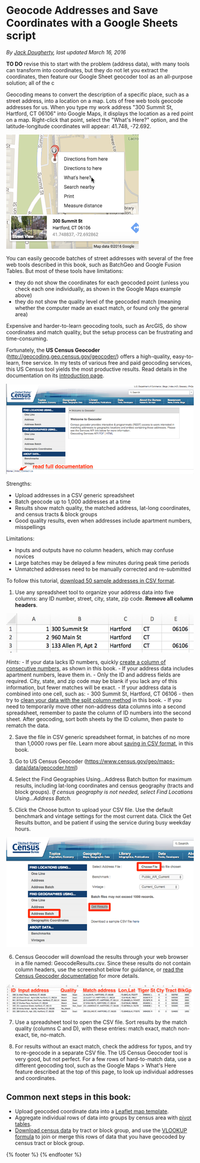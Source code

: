 # Geocode Addresses and Save Coordinates with a Google Sheets script 

*By [Jack Dougherty](../../introduction/who.md), last updated March 16, 2016*

**TO DO** revise this to start with the problem (address data), with many tools can transform into coordinates, but they do not let you extract the coordinates, then feature our Google Sheet geocoder tool as an all-purpose solution; all of the c

Geocoding means to convert the description of a specific place, such as a street address, into a location on a map. Lots of free web tools geocode addresses for us. When you type my work address "300 Summit St, Hartford, CT 06106" into Google Maps, it displays the location as a red point on a map. Right-click that point, select the "What's Here?" option, and the latitude-longitude coordinates will appear: 41.748, -72.692.

![](google-maps-whats-here.png)

You can easily geocode batches of street addresses with several of the free web tools described in this book, such as BatchGeo and Google Fusion Tables. But most of these tools have limitations:
- they do not show the coordinates for each geocoded point (unless you check each one individually, as shown in the Google Maps example above)
- they do not show the quality level of the geocoded match (meaning whether the computer made an exact match, or found only the general area)

Expensive and harder-to-learn geocoding tools, such as ArcGIS, do show coordinates and match quality, but the setup process can be frustrating and time-consuming.

Fortunately, the **US Census Geocoder** (http://geocoding.geo.census.gov/geocoder/) offers a high-quality, easy-to-learn, free service. In my tests of various free and paid geocoding services, this US Census tool yields the most productive results. Read details in the documentation on its [introduction page](http://www.census.gov/geo/maps-data/data/geocoder.html).

![](census-geocoder-home.png)

Strengths:
- Upload addresses in a CSV generic spreadsheet
- Batch geocode up to 1,000 addresses at a time
- Results show match quality, the matched address, lat-long coordinates, and census tracts & block groups
- Good quality results, even when addresses include apartment numbers, misspellings

Limitations:
- Inputs and outputs have no column headers, which may confuse novices
- Large batches may be delayed a few minutes during peak time periods
- Unmatched addresses need to be manually corrected and re-submitted

To follow this tutorial, [download 50 sample addresses in CSV format](sample-addresses-50.csv).

1. Use any spreadsheet tool to organize your address data into five columns: any ID number, street, city, state, zip code. **Remove all column headers**.

  ![](address-no-column-headers.png)

  *Hints:*
    - If your data lacks ID numbers, quickly [create a column of consecutive numbers](../../transform/calculate/index.html), as shown in this book.
    - If your address data includes apartment numbers, leave them in.
    - Only the ID and address fields are required. City, state, and zip code may be blank if you lack any of this information, but fewer matches will be exact.
    - If your address data is combined into one cell, such as:
      - 300 Summit St, Hartford, CT 06106
      - then try to [clean your data with the split column method](../../transform/clean/index.html) in this book.
    - If you need to temporarily move other non-address data columns into a second spreadsheet, remember to paste the column of ID numbers into the second sheet. After geocoding, sort both sheets by the ID column, then paste to rematch the data.

2. Save the file in CSV generic spreadsheet format, in batches of no more than 1,0000 rows per file. Learn more about [saving in CSV format](../../transform/csv/index.html), in this book.

3. Go to US Census Geocoder (https://www.census.gov/geo/maps-data/data/geocoder.html)

4. Select the Find Geographies Using...Address Batch button for maximum results, including lat-long coordinates and census geography (tracts and block groups). *If census geography is not needed, select Find Locations Using...Address Batch.*

5. Click the Choose button to upload your CSV file. Use the default benchmark and vintage settings for the most current data. Click the Get Results button, and be patient if using the service during busy weekday hours.

  ![](census-geocoder-batch.png)

6. Census Geocoder will download the results through your web browser in a file named: GeocodeResults.csv. Since these results do not contain column headers, use the screenshot below for guidance, or [read the Census Geocoder documentation](http://www.census.gov/geo/maps-data/data/geocoder.html) for more details.

  ![](geocode-results.png)

7. Use a spreadsheet tool to open the CSV file. Sort results by the match quality (columns C and D), with these entries: match exact, match non-exact, tie, no-match.

8. For results without an exact match, check the address for typos, and try to re-geocode in a separate CSV file. The US Census Geocoder tool is very good, but not perfect. For a few rows of hard-to-match data, use a different geocoding tool, such as the Google Maps > What's Here feature described at the top of this page, to look up individual addresses and coordinates.

## Common next steps in this book:
- Upload geocoded coordinate data into a [Leaflet map template](../../leaflet/index.html).
- Aggregate individual rows of data into groups by census area with [pivot tables](../../transform/pivot-tables/index.html).
- [Download census data](../census/index.html) by tract or block group, and use the [VLOOKUP formula](../../transform/vlookup/index.html) to join or merge this rows of data that you have geocoded by census tract or block group.

{% footer %}
{% endfooter %}
